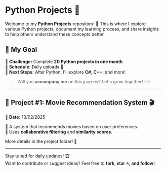 # **Python Projects 🚀**  

Welcome to my **Python Projects** repository! 🎯 This is where I explore various Python projects, document my learning process, and share insights to help others understand these concepts better.  

## **🎯 My Goal**  
📌 **Challenge:** Complete **20 Python projects in one month**  
📌 **Schedule:** Daily uploads 📆  
📌 **Next Steps:** After Python, I'll explore **C#, C++**, and more!  

> Will you **accompany me** on this journey? Let's grow together! 💡🔥  

---

## **📌 Project #1: Movie Recommendation System 🎬**  
📅 **Date:** 13/02/2025  

🔹 A system that recommends movies based on user preferences.  
🔹 Uses **collaborative filtering** and **similarity scores**.  

More details in the project folder! 🚀  

---

Stay tuned for daily updates! 🏆  
Want to contribute or suggest ideas? Feel free to **fork, star ⭐, and follow!**  
